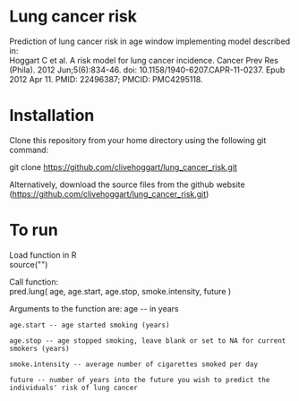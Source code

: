 # Lung cancer risk
Prediction of lung cancer risk in age window implementing model described in:\
Hoggart C et al. A risk model for lung cancer incidence. Cancer Prev Res (Phila). 2012 Jun;5(6):834-46. doi: 10.1158/1940-6207.CAPR-11-0237. Epub 2012 Apr 11. PMID: 22496387; PMCID: PMC4295118.

# Installation
Clone this repository from your home directory using the following git command:

git clone https://github.com/clivehoggart/lung_cancer_risk.git

Alternatively, download the source files from the github website
(https://github.com/clivehoggart/lung_cancer_risk.git)

# To run
Load function in R \
source("")

Call function:\
	pred.lung( age, age.start, age.stop, smoke.intensity, future )

Arguments to the function are:
	age -- in years
	
	age.start -- age started smoking (years)
	
	age.stop -- age stopped smoking, leave blank or set to NA for current smokers (years)
	
	smoke.intensity -- average number of cigarettes smoked per day
	
	future -- number of years into the future you wish to predict the individuals' risk of lung cancer
